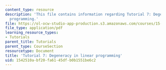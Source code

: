 ```yaml
---
content_type: resource
description: 'This file contains information regarding Tutorial 7: Degeneracy in linear
  programming.'
file: https://ol-ocw-studio-app-production.s3.amazonaws.com/courses/15-053-optimization-methods-in-management-science-spring-2013/1542510abf20fa6145dfb0b1551be6c2_MIT15_053S13_tut07.pdf
file_type: application/pdf
learning_resource_types:
- Tutorials
parent_title: Tutorials
parent_type: CourseSection
resourcetype: Document
title: 'Tutorial 7: Degeneracy in linear programming'
uid: 1542510a-bf20-fa61-45df-b0b1551be6c2
---
```

